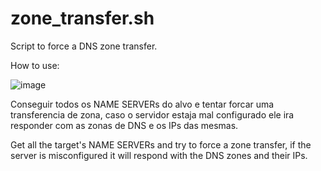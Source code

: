 # zone_transfer.sh
Script to force a DNS zone transfer.


How to use:


![image](https://user-images.githubusercontent.com/99764742/207701660-1930754d-9c16-471e-8cab-05170821fff0.png)


Conseguir todos os NAME SERVERs do alvo e tentar forcar uma transferencia de zona, caso o servidor estaja mal configurado ele ira responder com as zonas de DNS e os IPs das mesmas.

Get all the target's NAME SERVERs and try to force a zone transfer, if the server is misconfigured it will respond with the DNS zones and their IPs.
